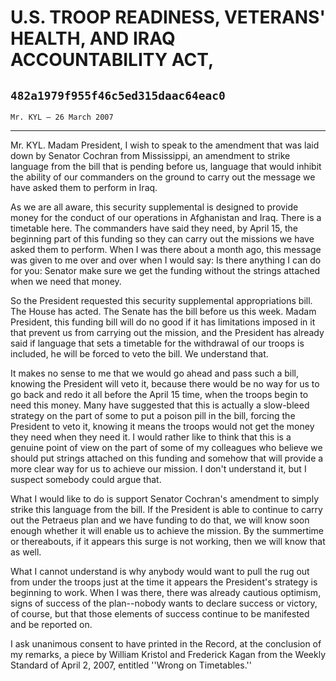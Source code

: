 # U.S. TROOP READINESS, VETERANS' HEALTH, AND IRAQ ACCOUNTABILITY ACT,
## `482a1979f955f46c5ed315daac64eac0`
`Mr. KYL — 26 March 2007`

---


Mr. KYL. Madam President, I wish to speak to the amendment that was 
laid down by Senator Cochran from Mississippi, an amendment to strike 
language from the bill that is pending before us, language that would 
inhibit the ability of our commanders on the ground to carry out the 
message we have asked them to perform in Iraq.

As we are all aware, this security supplemental is designed to 
provide money for the conduct of our operations in Afghanistan and 
Iraq. There is a timetable here. The commanders have said they need, by 
April 15, the beginning part of this funding so they can carry out the 
missions we have asked them to perform. When I was there about a month 
ago, this message was given to me over and over when I would say: Is 
there anything I can do for you: Senator make sure we get the funding 
without the strings attached when we need that money.

So the President requested this security supplemental appropriations 
bill. The House has acted. The Senate has the bill before us this week. 
Madam President, this funding bill will do no good if it has 
limitations imposed in it that prevent us from carrying out the 
mission, and the President has already said if language that sets a 
timetable for the withdrawal of our troops is included, he will be 
forced to veto the bill. We understand that.

It makes no sense to me that we would go ahead and pass such a bill, 
knowing the President will veto it, because there would be no way for 
us to go back and redo it all before the April 15 time, when the troops 
begin to need this money. Many have suggested that this is actually a 
slow-bleed strategy on the part of some to put a poison pill in the 
bill, forcing the President to veto it, knowing it means the troops 
would not get the money they need when they need it. I would rather 
like to think that this is a genuine point of view on the part of some 
of my colleagues who believe we should put strings attached on this 
funding and somehow that will provide a more clear way for us to 
achieve our mission. I don't understand it, but I suspect somebody 
could argue that.

What I would like to do is support Senator Cochran's amendment to 
simply strike this language from the bill. If the President is able to 
continue to carry out the Petraeus plan and we have funding to do that, 
we will know soon enough whether it will enable us to achieve the 
mission. By the summertime or thereabouts, if it appears this surge is 
not working, then we will know that as well.

What I cannot understand is why anybody would want to pull the rug 
out from under the troops just at the time it appears the President's 
strategy is beginning to work. When I was there, there was already 
cautious optimism, signs of success of the plan--nobody wants to 
declare success or victory, of course, but that those elements of 
success continue to be manifested and be reported on.

I ask unanimous consent to have printed in the Record, at the 
conclusion of my remarks, a piece by William Kristol and Frederick 
Kagan from the Weekly Standard of April 2, 2007, entitled ''Wrong on 
Timetables.''